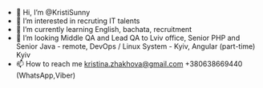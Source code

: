 - 👋 Hi, I’m @KristiSunny
- 👀 I’m interested in recruting IT talents
- 🌱 I’m currently learning English, bachata, recruitment
- 💞️ I’m looking Middle QA and Lead QA to Lviv office, Senior PHP and Senior Java - remote, DevOps / Linux System - Kyiv, Angular (part-time) Kyiv
- 📫 How to reach me kristina.zhakhova@gmail.com +380638669440 (WhatsApp,Viber)

<!---
KristiSunny/KristiSunny is a ✨ special ✨ repository because its `README.md` (this file) appears on your GitHub profile.
You can click the Preview link to take a look at your changes.
--->
